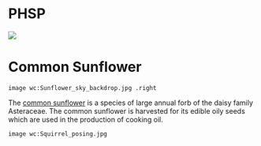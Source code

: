 # PHSP

[![](https://v3.juncture-digital.org/images/wb.svg)](https://v3.juncture-digital.org/wb)

# Common Sunflower

`image wc:Sunflower_sky_backdrop.jpg .right`

The [common sunflower](Q171497) is a species of large annual forb of the daisy family Asteraceae. The common sunflower is harvested for its edible oily seeds which are used in the production of cooking oil.

`image wc:Squirrel_posing.jpg`

<param ve-iframe
			 src="https://archive.org/embed/ERIC_EJ1164913/page/n1/mode/2up"
			 fit="contain">
			 


